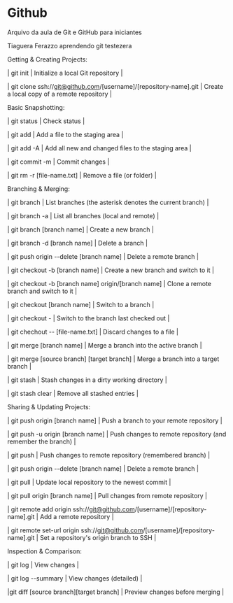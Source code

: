 # Github
Arquivo da aula de Git e GitHub para iniciantes

Tiaguera Ferazzo aprendendo git testezera


Getting & Creating Projects:


| git init | Initialize a local Git repository |

| git clone ssh://git@github.com/[username]/[repository-name].git | Create a local copy of a remote repository |



Basic Snapshotting:


| git status | Check status |

| git add | Add a file to the staging area |

| git add -A | Add all new and changed files to the staging area |

| git commit -m | Commit changes |

| git rm -r [file-name.txt] | Remove a file (or folder) |



Branching & Merging:

| git branch | List branches (the asterisk denotes the current branch) |

| git branch -a | List all branches (local and remote) |

| git branch [branch name] | Create a new branch |

| git branch -d [branch name] | Delete a branch |

| git push origin --delete [branch name] | Delete a remote branch |

| git checkout -b [branch name] | Create a new branch and switch to it |

| git checkout -b [branch name] origin/[branch name] | Clone a remote branch and switch to it |

| git checkout [branch name] | Switch to a branch |

| git checkout - | Switch to the branch last checked out |

| git chechout -- [file-name.txt] | Discard changes to a file |

| git merge [branch name] | Merge a branch into the active branch |

| git merge [source branch] [target branch] | Merge a branch into a target branch |

| git stash | Stash changes in a dirty working directory |

| git stash clear | Remove all stashed entries |



Sharing & Updating Projects:

| git push origin [branch name] | Push a branch to your remote repository |

| git push -u origin [branch name] | Push changes to remote repository (and remember the branch) |

| git push | Push changes to remote repository (remembered branch) |

| git push origin --delete [branch name] | Delete a remote branch |

| git pull | Update local repository to the newest commit |

| git pull origin [branch name] | Pull changes from remote repository |

| git remote add origin ssh://git@github.com/[username]/[repository-name].git | Add a remote repository |

| git remote set-url origin ssh://git@github.com/[username]/[repository-name].git | Set a repository's origin branch to SSH |



Inspection & Comparison:

| git log | View changes |

| git log --summary | View changes (detailed) |

|git diff [source branch][target branch] | Preview changes before merging |

